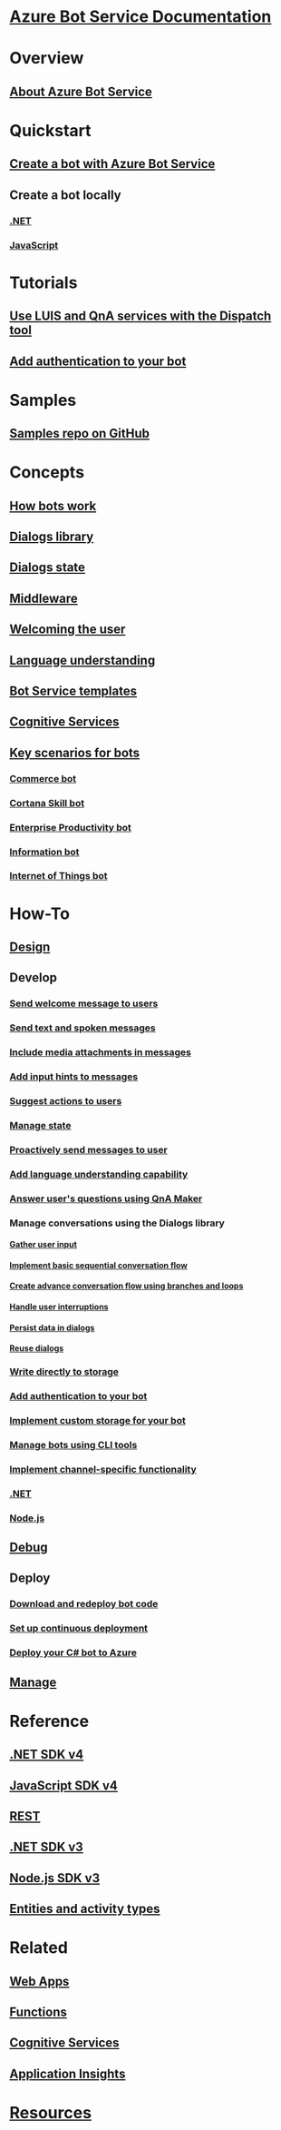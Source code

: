 # [Azure Bot Service Documentation](index.md)
# Overview
## [About Azure Bot Service](bot-service-overview-introduction.md)
# Quickstart
## [Create a bot with Azure Bot Service](~/bot-service-quickstart.md)
## Create a bot locally
### [.NET](dotnet/bot-builder-dotnet-sdk-quickstart.md)
### [JavaScript](javascript/bot-builder-javascript-quickstart.md)
# Tutorials
## [Use LUIS and QnA services with the Dispatch tool](v4sdk/bot-builder-tutorial-dispatch.md)
## [Add authentication to your bot](bot-builder-tutorial-authentication.md)
# Samples
## [Samples repo on GitHub](https://github.com/Microsoft/BotBuilder-Samples/blob/master/readme.md)
# Concepts
## [How bots work](v4sdk/bot-builder-basics.md)
## [Dialogs library](v4sdk/bot-builder-concept-dialog.md)
## [Dialogs state](v4sdk/bot-builder-dialog-state.md)
## [Middleware](v4sdk/bot-builder-concept-middleware.md)
## [Welcoming the user](v4sdk/bot-builder-welcome-user.md)
## [Language understanding](v4sdk/bot-builder-concept-luis.md)
## [Bot Service templates](bot-service-concept-templates.md)
## [Cognitive Services](bot-service-concept-intelligence.md)
## [Key scenarios for bots](bot-service-scenario-overview.md)
### [Commerce bot](bot-service-scenario-commerce.md)
### [Cortana Skill bot](bot-service-scenario-cortana-skill.md)
### [Enterprise Productivity bot](bot-service-scenario-enterprise-productivity.md)
### [Information bot](bot-service-scenario-informational.md)
### [Internet of Things bot](bot-service-scenario-internet-things.md)
# How-To
## [Design](design/TOC.md)
## Develop
### [Send welcome message to users](v4sdk/bot-builder-send-welcome-message.md)
### [Send text and spoken messages](v4sdk/bot-builder-howto-send-messages.md)
### [Include media attachments in messages](v4sdk/bot-builder-howto-add-media-attachments.md)
### [Add input hints to messages](v4sdk/bot-builder-howto-add-input-hints.md)
### [Suggest actions to users](v4sdk/bot-builder-howto-add-suggested-actions.md)
<!-- ### [Save user input](v4sdk/bot-builder-primitive-prompts.md) -->
### [Manage state](v4sdk/bot-builder-howto-v4-state.md) 
### [Proactively send messages to user](v4sdk/bot-builder-howto-proactive-message.md)
### [Add language understanding capability](v4sdk/bot-builder-howto-v4-luis.md)
### [Answer user's questions using QnA Maker](v4sdk/bot-builder-howto-qna.md)
### Manage conversations using the Dialogs library 
#### [Gather user input](v4sdk/bot-builder-prompts.md)
#### [Implement basic sequential conversation flow](v4sdk/bot-builder-dialog-manage-conversation-flow.md)
#### [Create advance conversation flow using branches and loops](v4sdk/bot-builder-dialog-manage-complex-conversation-flow.md)
#### [Handle user interruptions](v4sdk/bot-builder-howto-handle-user-interrupt.md)
#### [Persist data in dialogs](v4sdk/bot-builder-tutorial-persist-user-inputs.md)
#### [Reuse dialogs](v4sdk/bot-builder-compositcontrol.md)
### [Write directly to storage](v4sdk/bot-builder-howto-v4-storage.md)
### [Add authentication to your bot](v4sdk/bot-builder-authentication.md)
### [Implement custom storage for your bot](v4sdk/bot-builder-custom-storage.md)
### [Manage bots using CLI tools](bot-builder-tools.md)
### [Implement channel-specific functionality](v4sdk/bot-builder-channeldata.md)
### [.NET](dotnet/TOC.md)
### [Node.js](nodejs/TOC.md)
## [Debug](debug/TOC.md)
## Deploy
### [Download and redeploy bot code](bot-service-build-download-source-code.md)
### [Set up continuous deployment](bot-service-build-continuous-deployment.md)
### [Deploy your C# bot to Azure](bot-builder-howto-deploy-azure.md)
## [Manage](manage/TOC.md)
# Reference
## [.NET SDK v4](https://aka.ms/dotnetsdk4)
## [JavaScript SDK v4](https://aka.ms/jssdk4)
## [REST](rest-api/TOC.md)
## [.NET SDK v3](/dotnet/api/?view=botbuilder-3.12.2.4)
## [Node.js SDK v3](https://docs.botframework.com/en-us/node/builder/chat-reference/modules/_botbuilder_d_.html)
## [Entities and activity types](bot-service-activities-entities.md)
# Related
## [Web Apps](https://docs.microsoft.com/azure/app-service/)
## [Functions](https://docs.microsoft.com/azure/azure-functions/)
## [Cognitive Services](https://docs.microsoft.com/azure/cognitive-services/)
## [Application Insights](https://docs.microsoft.com/azure/azure-monitor/)
# [Resources](resources/TOC.md)
